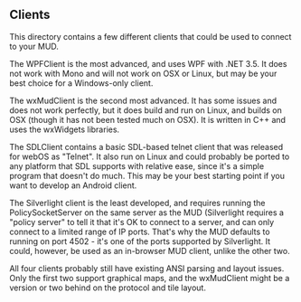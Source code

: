 Clients
-------

This directory contains a few different clients that could be used to connect to your MUD.

The WPFClient is the most advanced, and uses WPF with .NET 3.5. It does not work with Mono
and will not work on OSX or Linux, but may be your best choice for a Windows-only client.

The wxMudClient is the second most advanced. It has some issues and does not work perfectly,
but it does build and run on Linux, and builds on OSX (though it has not been tested much
on OSX). It is written in C++ and uses the wxWidgets libraries.

The SDLClient contains a basic SDL-based telnet client that was released for webOS as
"Telnet". It also run on Linux and could probably be ported to any platform that SDL
supports with relative ease, since it's a simple program that doesn't do much. This may
be your best starting point if you want to develop an Android client.

The Silverlight client is the least developed, and requires running the PolicySocketServer
on the same server as the MUD (Silverlight requires a "policy server" to tell it that it's
OK to connect to a server, and can only connect to a limited range of IP ports. That's why
the MUD defaults to running on port 4502 - it's one of the ports supported by Silverlight.
It could, however, be used as an in-browser MUD client, unlike the other two.

All four clients probably still have existing ANSI parsing and layout issues. Only the
first two support graphical maps, and the wxMudClient might be a version or two behind on
the protocol and tile layout.
